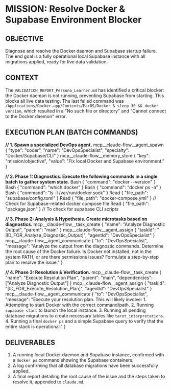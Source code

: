 # MISSION: Resolve Docker & Supabase Environment Blocker

## OBJECTIVE

Diagnose and resolve the Docker daemon and Supabase startup failure. The end goal is a fully operational local Supabase instance with all migrations applied, ready for live data validation.

## CONTEXT

The `VALIDATION_REPORT_Persona_Learner.md` has identified a critical blocker: the Docker daemon is not running, preventing Supabase from starting. This blocks all live data testing. The last failed command was `/Applications/Docker.app/Contents/MacOS/Docker & sleep 30 && docker version`, which resulted in a "No such file or directory" and "Cannot connect to the Docker daemon" error.

## EXECUTION PLAN (BATCH COMMANDS)

**// 1. Spawn a specialized DevOps agent.**
mcp__claude-flow__agent_spawn { "type": "coder", "name": "DevOpsSpecialist", "specialty": "Docker/Supabase/CLI" }
mcp__claude-flow__memory_store { "key": "mission/objective", "value": "Fix local Docker and Supabase environment." }

**// 2. Phase 1: Diagnostics. Execute the following commands in a single batch to gather system state.**
Bash { "command": "docker --version" }
Bash { "command": "which docker" }
Bash { "command": "docker ps -a" }
Bash { "command": "ls -l /var/run/docker.sock" }
Read { "file_path": "supabase/config.toml" }
Read { "file_path": "docker-compose.yml" } // Check for Supabase-related docker compose file
Read { "file_path": "package.json" } // To check for supabase CLI scripts

**// 3. Phase 2: Analysis & Hypothesis. Create microtasks based on diagnostics.**
mcp__claude-flow__task_create { "name": "Analyze Diagnostic Output", "parent": "main" }
mcp__claude-flow__agent_assign { "taskId": "[ID_FOR_Analyze_Diagnostic_Output]", "agentId": "DevOpsSpecialist" }
mcp__claude-flow__agent_communicate { "to": "DevOpsSpecialist", "message": "Analyze the output from the diagnostic commands. Determine the root cause of the Docker failure. Is Docker not installed, not in the system PATH, or are there permissions issues? Formulate a step-by-step plan to resolve the issue." }

**// 4. Phase 3: Resolution & Verification.**
mcp__claude-flow__task_create { "name": "Execute Resolution Plan", "parent": "main", "dependencies": ["Analyze Diagnostic Output"] }
mcp__claude-flow__agent_assign { "taskId": "[ID_FOR_Execute_Resolution_Plan]", "agentId": "DevOpsSpecialist" }
mcp__claude-flow__agent_communicate { "to": "DevOpsSpecialist", "message": "Execute your resolution plan. This will likely involve: 1. Attempting to start Docker with the correct command/path. 2. Running `supabase start` to launch the local instance. 3. Running all pending database migrations to create necessary tables like `tarot_interpretations`. 4. Running a final `docker ps` and a simple Supabase query to verify that the entire stack is operational." }

## DELIVERABLES

1. A running local Docker daemon and Supabase instance, confirmed with a `docker ps` command showing the Supabase containers.
2. A log confirming that all database migrations have been successfully applied.
3. A final report detailing the root cause of the issue and the steps taken to resolve it, appended to `claude.md`.

